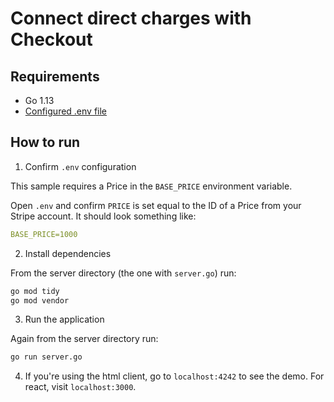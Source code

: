 # Connect direct charges with Checkout

## Requirements

- Go 1.13
- [Configured .env file](../../README.md)

## How to run

1. Confirm `.env` configuration

This sample requires a Price in the `BASE_PRICE` environment variable.

Open `.env` and confirm `PRICE` is set equal to the ID of a Price from your
Stripe account. It should look something like:

```yml
BASE_PRICE=1000
```

2. Install dependencies

From the server directory (the one with `server.go`) run:

```sh
go mod tidy
go mod vendor
```

3. Run the application

Again from the server directory run:

```sh
go run server.go
```

4. If you're using the html client, go to `localhost:4242` to see the demo. For
   react, visit `localhost:3000`.

